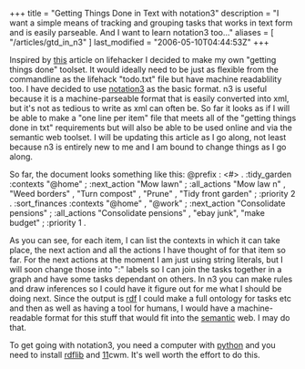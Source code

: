 +++
title = "Getting Things Done in Text with notation3"
description = "I want a simple means of tracking and grouping tasks that works in text form and is easily parseable. And I want to learn notation3 too..."
aliases = [ "/articles/gtd_in_n3" ]
last_modified = "2006-05-10T04:44:53Z"
+++


Inspired by [this][5] article on lifehacker I decided to make my own
"getting things done" toolset. It would ideally need to be just as
flexible from the commandline as the lifehack "todo.txt" file but have
machine readablility too. I have decided to use [notation3][6] as the
basic format. n3 is useful because it is a machine-parseable format
that is easily converted into xml, but it's not as tedious to write as
xml can often be. So far it looks as if I will be able to make a "one
line per item" file that meets all of the "getting things done in txt"
requirements but will also be able to be used online and via the
semantic web toolset. I will be updating this article as I go along,
not least because n3 is entirely new to me and I am bound to change
things as I go along.

So far, the document looks something like this:
@prefix : <#> .
:tidy_garden :contexts "@home" ; :next_action "Mow lawn" ; :all_actions "Mow law
n" , "Weed borders" , "Turn compost" , "Prune" , "Tidy front garden" ; :priority
2 .
:sort_finances :contexts "@home" , "@work" ; :next_action "Consolidate pensions"
; :all_actions "Consolidate pensions" , "ebay junk", "make budget" ; :priority
1 .

As you can see, for each item, I can list the contexts in which it can
take place, the next action and all the actions I have thought of for
that item so far. For the next actions at the moment I am just using
string literals, but I will soon change those into ":" labels so I can
join the tasks together in a graph and have some tasks dependant on
others. In n3 you can make rules and draw inferences so I could have it
figure out for me what I should be doing next. Since the output is
[rdf][7] I could make a full ontology for tasks etc and then as well as
having a tool for humans, I would have a machine-readable format for
this stuff that would fit into the [semantic][8] web. I may do that.

To get going with notation3, you need a computer with [python][9] and you
need to install [rdflib][10] and [11]cwm. It's well worth the effort to
do this.

[1]: http://www.uncarved.com/articles/gtd_in_n3
[2]: http://www.uncarved.com/
[3]: http://www.uncarved.com/articles/contact
[4]: http://www.uncarved.com/login/
[5]: http://www.lifehacker.com/software/text/geek-to-live-list-your-life-in-txt-166299.php
[6]: http://www.w3.org/2000/10/swap/Primer
[7]: http://en.wikipedia.org/wiki/Resource_Description_Framework
[8]: http://en.wikipedia.org/wiki/Semantic_Web
[9]: http://www.python.org/
[10]: http://rdflib.net/
[11]: http://www.w3.org/2000/10/swap/doc/cwm.html
[12]: http://www.uncarved.com/tags/computers
[13]: mailto:sean@uncarved.com
[14]: http://creativecommons.org/licenses/by-sa/4.0/
